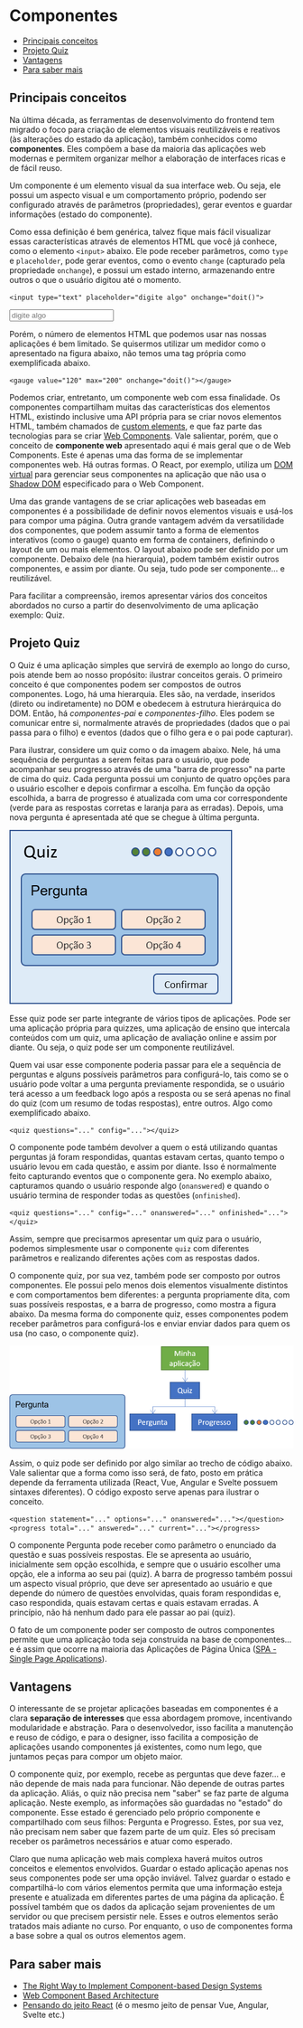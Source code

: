<!-- omit in toc -->
# Componentes

- [Principais conceitos](#principais-conceitos)
- [Projeto Quiz](#projeto-quiz)
- [Vantagens](#vantagens)
- [Para saber mais](#para-saber-mais)

## Principais conceitos

Na última década, as ferramentas de desenvolvimento do frontend tem migrado o foco para criação de elementos visuais reutilizáveis e reativos (às alterações do estado da aplicação), também conhecidos como **componentes**. Eles compõem a base da maioria das aplicações web modernas e permitem organizar melhor a elaboração de interfaces ricas e de fácil reuso.

Um componente é um elemento visual da sua interface web. Ou seja, ele possui um aspecto visual e um comportamento próprio, podendo ser configurado através de parâmetros (propriedades), gerar eventos e guardar informações (estado do componente).

Como essa definição é bem genérica, talvez fique mais fácil visualizar essas características através de elementos HTML que você já conhece, como o elemento `<input>` abaixo. Ele pode receber parâmetros, como `type` e `placeholder`, pode gerar eventos, como o evento `change` (capturado pela propriedade `onchange`), e possui um estado interno, armazenando entre outros o que o usuário digitou até o momento.

```html[.html]
<input type="text" placeholder="digite algo" onchange="doit()">
```
<input type="text" placeholder="digite algo" onchange="doit()">

<b-form-input class="mb-3" placeholder="digite algo"></b-form-input>

Porém, o número de elementos HTML que podemos usar nas nossas aplicações é bem limitado. Se quisermos utilizar um medidor como o apresentado na figura abaixo, não temos uma tag própria como exemplificada abaixo.

```html[.html]
<gauge value="120" max="200" onchange="doit()"></gauge>
```

Podemos criar, entretanto, um componente web com essa finalidade. Os componentes compartilham muitas das características dos elementos HTML, existindo inclusive uma API própria para se criar novos elementos HTML, também chamados de [custom elements](https://developer.mozilla.org/pt-BR/docs/Web/Web_Components/Usando_custom_elements), e que faz parte das tecnologias para se criar [Web Components](https://developer.mozilla.org/pt-BR/docs/Web/Web_Components). Vale salientar, porém, que o conceito de **componente web** apresentado aqui é mais geral que o de Web Components. Este é apenas uma das forma de se implementar componentes web. Há outras formas. O React, por exemplo, utiliza um [DOM virtual](https://pt-br.reactjs.org/docs/faq-internals.html) para gerenciar seus componentes na aplicação que não usa o [Shadow DOM](https://developer.mozilla.org/pt-BR/docs/Web/Web_Components/Using_shadow_DOM) especificado para o Web Component.

Uma das grande vantagens de se criar aplicações web baseadas em componentes é a possibilidade de definir novos elementos visuais e usá-los para compor uma página. Outra grande vantagem advém da versatilidade dos componentes, que podem assumir tanto a forma de elementos interativos (como o gauge) quanto em forma de containers, definindo o layout de um ou mais elementos. O layout abaixo pode ser definido por um componente. Debaixo dele (na hierarquia), podem também existir outros componentes, e assim por diante. Ou seja, tudo pode ser componente... e reutilizável.

Para facilitar a compreensão, iremos apresentar vários dos conceitos abordados no curso a partir do desenvolvimento de uma aplicação exemplo: Quiz.


## Projeto Quiz

O Quiz é uma aplicação simples que servirá de exemplo ao longo do curso, pois atende bem ao nosso propósito: ilustrar conceitos gerais. O primeiro conceito é que componentes podem ser compostos de outros componentes. Logo, há uma hierarquia. Eles são, na verdade, inseridos (direto ou indiretamente) no DOM e obedecem à estrutura hierárquica do DOM. Então, há *componentes-pai* e *componentes-filho*. Eles podem se comunicar entre si, normalmente através de propriedades (dados que o pai passa para o filho) e eventos (dados que o filho gera e o pai pode capturar).

Para ilustrar, considere um quiz como o da imagem abaixo. Nele, há uma sequência de perguntas a serem feitas para o usuário, que pode acompanhar seu progresso através de uma "barra de progresso" na parte de cima do quiz. Cada pergunta possui um conjunto de quatro opções para o usuário escolher e depois confirmar a escolha. Em função da opção escolhida, a barra de progresso é atualizada com uma cor correspondente (verde para as respostas corretas e laranja para as erradas). Depois, uma nova pergunta é apresentada até que se chegue à última pergunta.

![quiz](./images/quiz.png)

Esse quiz pode ser parte integrante de vários tipos de aplicações. Pode ser uma aplicação própria para quizzes, uma aplicação de ensino que intercala conteúdos com um quiz, uma aplicação de avaliação online e assim por diante. Ou seja, o quiz pode ser um componente reutilizável.

Quem vai usar esse componente poderia passar para ele a sequência de perguntas e alguns possíveis parâmetros para configurá-lo, tais como se o usuário pode voltar a uma pergunta previamente respondida, se o usuário terá acesso a um feedback logo após a resposta ou se será apenas no final do quiz (com um resumo de todas respostas), entre outros. Algo como exemplificado abaixo.

```html[app.html]
<quiz questions="..." config="..."></quiz>
```

O componente pode também devolver a quem o está utilizando quantas perguntas já foram respondidas, quantas estavam certas, quanto tempo o usuário levou em cada questão, e assim por diante. Isso é normalmente feito capturando eventos que o componente gera. No exemplo abaixo, capturamos quando o usuário responde algo (`onanswered`) e quando o usuário termina de responder todas as questões (`onfinished`).

```html[app.html]
<quiz questions="..." config="..." onanswered="..." onfinished="..."></quiz>
```

Assim, sempre que precisarmos apresentar um quiz para o usuário, podemos simplesmente usar o componente `quiz` com diferentes parâmetros e realizando diferentes ações com as respostas dados.

O componente quiz, por sua vez, também pode ser composto por outros componentes. Ele possui pelo menos dois elementos visualmente distintos e com comportamentos bem diferentes: a pergunta propriamente dita, com suas possíveis respostas, e a barra de progresso, como mostra a figura abaixo. Da mesma forma do componente quiz, esses componentes podem receber parâmetros para configurá-los e enviar enviar dados para quem os usa (no caso, o componente quiz).

![hierarquia de componentes](./images/quiz-hierarquia.png)

Assim, o quiz pode ser definido por algo similar ao trecho de código abaixo. Vale salientar que a forma como isso será, de fato, posto em prática depende da ferramenta utilizada (React, Vue, Angular e Svelte possuem sintaxes diferentes). O código exposto serve apenas para ilustrar o conceito.

```html[quiz.html]
<question statement="..." options="..." onanswered="..."></question>
<progress total="..." answered="..." current="..."></progress>
```

O componente Pergunta pode receber como parâmetro o enunciado da questão e suas possíveis respostas. Ele se apresenta ao usuário, inicialmente sem opção escolhida, e sempre que o usuário escolher uma opção, ele a informa ao seu pai (quiz). A barra de progresso também possui um aspecto visual próprio, que deve ser apresentado ao usuário e que depende do número de questões envolvidas, quais foram respondidas e, caso respondida, quais estavam certas e quais estavam erradas. A princípio, não há nenhum dado para ele passar ao pai (quiz).

O fato de um componente poder ser composto de outros componentes permite que uma aplicação toda seja construída na base de componentes... e é assim que ocorre na maioria das Aplicações de Página Única ([SPA - Single Page Applications](https://en.wikipedia.org/wiki/Single-page_application)).

## Vantagens

O interessante de se projetar aplicações baseadas em componentes é a clara **separação de interesses** que essa abordagem promove, incentivando modularidade e abstração. Para o desenvolvedor, isso facilita a manutenção e reuso de código, e para o designer, isso facilita a composição de aplicações usando componentes já existentes, como num lego, que juntamos peças para compor um objeto maior.

O componente quiz, por exemplo, recebe as perguntas que deve fazer... e não depende de mais nada para funcionar. Não depende de outras partes da aplicação. Aliás, o quiz não precisa nem "saber" se faz parte de alguma aplicação. Neste exemplo, as informações são guardadas no "estado" do componente. Esse estado é gerenciado pelo próprio componente e compartilhado com seus filhos: Pergunta e Progresso. Estes, por sua vez, não precisam nem saber que fazem parte de um quiz. Eles só precisam receber os parâmetros necessários e atuar como esperado.

Claro que numa aplicação web mais complexa haverá muitos outros conceitos e elementos envolvidos. Guardar o estado aplicação apenas nos seus componentes pode ser uma opção inviável. Talvez guardar o estado e compartilhá-lo com vários elementos permita que uma informação esteja presente e atualizada em diferentes partes de uma página da aplicação. É possível também que os dados da aplicação sejam provenientes de um servidor ou que precisem persistir nele. Esses e outros elementos serão tratados mais adiante no curso. Por enquanto, o uso de componentes forma a base sobre a qual os outros elementos agem.

## Para saber mais

* [The Right Way to Implement Component-based Design Systems](https://envylabs.com/insights/web-application-design-system-guide/)
* [Web Component Based Architecture](https://medium.com/@smarth55/web-component-based-architecture-8837052b9e50)
* [Pensando do jeito React](https://pt-br.reactjs.org/docs/thinking-in-react.html) (é o mesmo jeito de pensar Vue, Angular, Svelte etc.)